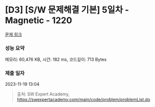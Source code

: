 # [D3] [S/W 문제해결 기본] 5일차 - Magnetic - 1220 

[문제 링크](https://swexpertacademy.com/main/code/problem/problemDetail.do?contestProbId=AV14hwZqABsCFAYD) 

### 성능 요약

메모리: 60,476 KB, 시간: 182 ms, 코드길이: 713 Bytes

### 제출 일자

2023-11-19 13:04



> 출처: SW Expert Academy, https://swexpertacademy.com/main/code/problem/problemList.do